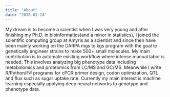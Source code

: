 ```yaml
---
title: "About"
date: "2018-01-24"
---
```


My dream is to become a scientist when I was very young and after finishing my Ph.D. in bioinformatics(and a minor in statistics), I joined the scientific computing group at Amyris as a scientist and since then have been mainly working on the DARPA mgs to kgs program with the goal to genetically engineer strains to make 500+ small molecules. My main contribution is to automate existing workflow where intense manual labor is needed. This involves analyzing big phenotype data including metabolomics and proteomics from LC/MS and GC/MS. Meanwhile I write R/Python/F# programs for cPCR primer design, codon optimization, QTL and flux such as sugar uptake rate. Currently my main interest is machine learning especially applying deep neural networks to genotype and phenotype data.